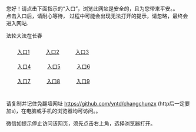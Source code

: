 您好！请点击下面指示的“入口”，浏览此网站是安全的，且为您带来平安。。 <br/>
点击入口后，请耐心等待， 过程中可能会出现无法打开的提示，请忽略，最终会进入网站. </br>

法轮大法在长春<br/>
<div style="padding:10px"><a style="margin:20px" target="_blank" href="https://dykjdkpmq5amg.cloudfront.net/2Qpsp?ekwvztjj" id="ccLink1" rel="nofollow">入口1</a> <a target="_blank" style="margin:20px" href="https://d1wa792mgrcard.cloudfront.net/2Qpsp?zytjgon" id="ccLink2" rel="nofollow">入口2</a> <a style="margin:20px" target="_blank" href="https://d1clmm5ababjcj.cloudfront.net/2Qpsp?flqsd" id="ccLink3" rel="nofollow">入口3</a></div>

<div style="padding:10px" ><a style="margin:20px" target="_blank" href="https://dykjdkpmq5amg.cloudfront.net/2Qpsp?ekwvztjj" id="ccLink4" rel="nofollow">入口4</a> <a style="margin:20px" href="https://d1wa792mgrcard.cloudfront.net/2Qpsp?zytjgon" target="_blank" id="ccLink5" rel="nofollow">入口5</a> <a style="margin:20px" href="https://d1clmm5ababjcj.cloudfront.net/2Qpsp?flqsd" target="_blank" id="ccLink6" rel="nofollow">入口6</a></div>

<div style="padding:10px"><a style="margin:20px" target="_blank" href="https://dykjdkpmq5amg.cloudfront.net/2Qpsp?ekwvztjj" id="ccLink7" rel="nofollow">入口7</a> <a style="margin:20px" href="https://d1wa792mgrcard.cloudfront.net/2Qpsp?zytjgon" target="_blank" id="ccLink8" rel="nofollow">入口8</a> <a style="margin:20px" target="_blank" href="https://d1clmm5ababjcj.cloudfront.net/2Qpsp?flqsd" id="ccLink9" rel="nofollow">入口9</a></div>

<br/>



请复制并记住免翻墙网址 https://github.com/yntd/changchunzx (http后一定要加s)，在电脑或手机的浏览器均可访问。。<br/>

微信如提示停止访问该网页，须先点击右上角，选择浏览器打开。
